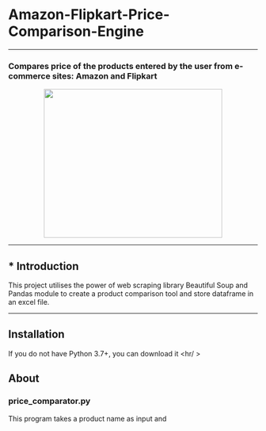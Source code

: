 # Amazon-Flipkart-Price-Comparison-Engine
<hr />

### Compares price of the products entered by the user from e-commerce sites: Amazon and Flipkart

<p align="center">
  <img width="360" height="300" src="https://lh3.googleusercontent.com/proxy/D3ssGIh6pM_0YmIUYc7V8k9s1X5RiGZhPUmjIYaODwNnZg-tdcJQwDt28L2jldfD836BOOxqPmLWq1RLrVNi9V7uaYp9hRu3DCyrAE5QZqDk686DPu43m_SzAvbRArxTlvM8m_t9NzA">
</p>
<hr />

## * Introduction <br />
This project utilises the power of web scraping library Beautiful Soup and Pandas module to create a product comparison tool and store dataframe in an excel file.
<hr/>

## Installation
If you do not have Python 3.7+, you can download it 
<hr/ >

## About

### price_comparator.py
This program takes a product name as input and 
